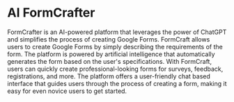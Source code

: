 # AI FormCrafter
FormCrafter is an AI-powered platform that leverages the power of ChatGPT and simplifies the process of creating Google Forms. FormCraft allows users to create Google Forms by simply describing the requirements of the form. The platform is powered by artificial intelligence that automatically generates the form based on the user's specifications. With FormCraft, users can quickly create professional-looking forms for surveys, feedback, registrations, and more. The platform offers a user-friendly chat based interface that guides users through the process of creating a form, making it easy for even novice users to get started.
